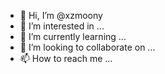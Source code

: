 - 👋 Hi, I’m @xzmoony
- 👀 I’m interested in ...
- 🌱 I’m currently learning ...
- 💞️ I’m looking to collaborate on ...
- 📫 How to reach me ...

<!---
xzmoony/xzmoony is a ✨ special ✨ repository because its `README.md` (this file) appears on your GitHub profile.
You can click the Preview link to take a look at your changes.
--->
